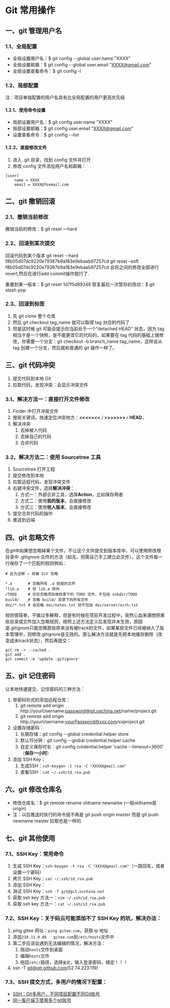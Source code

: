 # Git 常用操作

## 一、git 管理用户名

### 1.1、全局配置

* 全局设置用户名：$ git config --global user.name "XXXX"
* 全局设置邮箱：$ git config --global user.email "XXXX@gmail.com"
* 全局设置查看命令：$ git config -l

### 1.2、局部配置 

注：项目单独配置的用户名具有比全局配置的用户更高优先级

#### 1.2.1、使用命令设置

* 局部设置用户名：$ git config user.name "XXXX"
* 局部设置邮箱：$ git config user.email "XXXX@gmail.com"
* 设置查看命令：$ git config --list

#### 1.2.2、直接修改文件

1. 进入 .git 目录，找到 config 文件并打开
2. 修改 config 文件添加用户名和邮箱：

```
[user]
    name = XXXX
    email = XXXX@foxmail.com
```

## 二、git 撤销回滚

### 2.1、撤销当前修改

撤销当前的修改：$ git reset —hard

### 2.2、回滚到某次提交

回滚代码到某个版本
git reset --hard f8b05d07dc9220e79387b9a183e9ebaab97257cd
git reset –soft f8b05d07dc9220e79387b9a183e9ebaab97257cd 
会将之间的修改全部进行revert,然后在进行add commit操作就行了.

重置到某一版本：$ git reset 1d7f5d89346
恢复最后一次暂存的改动：$ git stash pop

### 2.3、回滚到标签

1. 先 git clone 整个仓库
2. 然后 git checkout tag_name 就可以取得 tag 对应的代码了
3. 但是这时候 git 可能会提示你当前处于一个“detached HEAD" 状态，因为 tag 相当于是一个快照，是不能更改它的代码的，如果要在 tag 代码的基础上做修改，你需要一个分支：git checkout -b branch_name tag_name，这样会从 tag 创建一个分支，然后就和普通的 git 操作一样了。

## 三、git 代码冲突

1. 提交代码到本地 Git
2. 拉取代码，发现冲突：会显示冲突文件

### 3.1、解决方法一：直接打开文件修改

1. Finder 中打开冲突文件
2. 搜索关键词，快速定位冲突地方：**<<<<<<<** / **>>>>>>>** / **HEAD**，
3. 解决冲突
    1. 去掉被人代码
    2. 去掉自己的代码
    3. 合并代码

### 3.2、解决方法二：使用 Sourcetree 工具

1. Sourcetree 打开工程
2. 提交修改到本地
3. 拉取远程代码，发现冲突文件
4. 右键冲突文件，选择**解决冲突**：
    1. 方式一：外部合并工具，选择**Action**，比如保存两者
    2. 方式二：使用**我的版本**，会直接修改
    3. 方式三：使用**他人版本**，会直接修改
5. 提交合并代码的操作
6. 推送到远端

## 四、git 忽略文件

在git中如果想忽略掉某个文件，不让这个文件提交到版本库中，可以使用修改根目录中 .gitignore 文件的方法（如无，则需自己手工建立此文件）。这个文件每一行保存了一个匹配的规则例如：

```
# 此为注释 – 将被 Git 忽略
 
*.a       # 忽略所有 .a 结尾的文件
!lib.a    # 但 lib.a 除外
/TODO     # 仅仅忽略项目根目录下的 TODO 文件，不包括 subdir/TODO
build/    # 忽略 build/ 目录下的所有文件
doc/*.txt # 会忽略 doc/notes.txt 但不包括 doc/server/arch.txt
```

规则很简单，不做过多解释，但是有时候在项目开发过程中，突然心血来潮想把某些目录或文件加入忽略规则，按照上述方法定义后发现并未生效，原因是.gitignore只能忽略那些原来没有被track的文件，如果某些文件已经被纳入了版本管理中，则修改.gitignore是无效的。那么解决方法就是先把本地缓存删除（改变成未track状态），然后再提交：

```
git rm -r --cached .
git add .
git commit -m 'update .gitignore'
```

## 五、git 记住密码

让本地快速提交、记住密码的三种方法：

1. 带密码形式的添加远程仓库：
    1. git remote add origin http://yourUsername:password@git.oschina.net/name/project.git
    2. git remote add origin http://yourUsername:yourPassword@xxx.com/xxproject.git
2. 设置存储密码：
    1. 长期存储：git config --global credential.helper store
    2. 默认15分钟：git config --global credential.helper cache
    3. 自定义保存时长：git config credential.helper 'cache --timeout=3600' （**保存一小时**）
3. 添加 SSH Key：
    1. 生成SSH：`ssh-keygen -t rsa -C "XXXX@gmail.com"`
    2. 查看SSH：`cat ~/.ssh/id_rsa.pub`

## 六、git 修改仓库名

* 修改仓库名：$ git remote rename  oldname newname  (一般oldname是origin) 
* 注：以后推送时执行的命令就不再是 git push origin master  而是 git push newname master 拉取也是一样的

## 七、git 其他使用

### 7.1、SSH Key：常用命令

1. 生成 SSH Key：`ssh-keygen -t rsa -C "XXXX@gmail.com"`（一路回车，或者设置一个密码）
2. 拷贝 SSH Key：`cat ~/.ssh/id_rsa.pub`
3. 添加 SSH Key：
4. 测试 SSH Key：`ssh -T git@git.oschina.net`
5. 获取 ssh key 方法一：`vim ~/.ssh/id_rsa.pub`
6. 获取 ssh key 方法一：`cat ~/.ssh/id_rsa.pub`

### 7.2、SSH Key：关于码云可能添加不了 SSH Key 的坑，解决办法：

1. ping gitee 网址：`ping gitee.com`，获取 ip 地址
2. 添加`218.11.0.86	gitee.com`到`/etc/hosts`文件中
3. 第二步应该会遇到无法编辑的情况，解决方法：
    1. 拖动`hosts`文件到桌面
    2. 编辑`hosts`文件
    3. 拖回`/etc/`路径，选择`鉴定`，输入登录密码，搞定！！！
4. ssh -T git@git.github.com(52.74.223.119)

### 7.3、SSH 提交方式，多用户的情况下配置：

* [SSH：Git多用户，不同项目配置不同Git账号](https://blog.csdn.net/onTheRoadToMine/article/details/79029331)
* [同一客户端下使用多个git账号](https://www.jianshu.com/p/89cb26e5c3e8)
